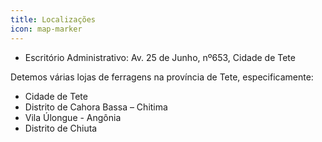 ```yaml
---
title: Localizações
icon: map-marker
---
```


- Escritório Administrativo: Av. 25 de Junho, nº653, Cidade de Tete

Detemos várias lojas de ferragens na província de Tete, especificamente:

- Cidade de Tete
- Distrito de Cahora Bassa – Chitima
- Vila Úlongue - Angônia
- Distrito de Chiuta